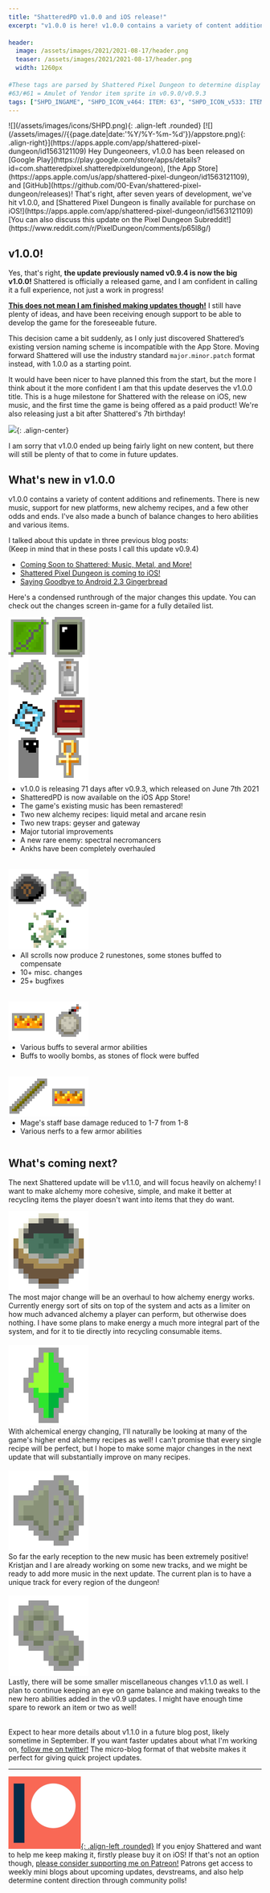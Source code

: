 ```yaml
---
title: "ShatteredPD v1.0.0 and iOS release!"
excerpt: "v1.0.0 is here! v1.0.0 contains a variety of content additions and refinements. There is new music, support for new platforms, new alchemy recipes, and a few other odds and ends. I've also made a bunch of balance changes to hero abilities and various items."

header:
  image: /assets/images/2021/2021-08-17/header.png
  teaser: /assets/images/2021/2021-08-17/header.png
  width: 1260px

#These tags are parsed by Shattered Pixel Dungeon to determine display in its news feed
#63/#61 = Amulet of Yendor item sprite in v0.9.0/v0.9.3
tags: ["SHPD_INGAME", "SHPD_ICON_v464: ITEM: 63", "SHPD_ICON_v533: ITEM: 61"]
---
```


<div markdown="1" style="display: inline-block;">
![](/assets/images/icons/SHPD.png){: .align-left .rounded} [![](/assets/images//{{page.date|date:'%Y/%Y-%m-%d'}}/appstore.png){: .align-right}](https://apps.apple.com/app/shattered-pixel-dungeon/id1563121109) Hey Dungeoneers, v1.0.0 has been released on [Google Play](https://play.google.com/store/apps/details?id=com.shatteredpixel.shatteredpixeldungeon), [the App Store](https://apps.apple.com/us/app/shattered-pixel-dungeon/id1563121109), and [GitHub](https://github.com/00-Evan/shattered-pixel-dungeon/releases)! That's right, after seven years of development, we've hit v1.0.0, and [Shattered Pixel Dungeon is finally available for purchase on iOS!](https://apps.apple.com/app/shattered-pixel-dungeon/id1563121109)
</div>
[You can also discuss this update on the Pixel Dungeon Subreddit!](https://www.reddit.com/r/PixelDungeon/comments/p65l8g/)

## v1.0.0!

Yes, that's right, **the update previously named v0.9.4 is now the big v1.0.0!** Shattered is officially a released game, and I am confident in calling it a full experience, not just a work in progress!

<u><b>This does not mean I am finished making updates though!</b></u> I still have plenty of ideas, and have been receiving enough support to be able to develop the game for the foreseeable future.

This decision came a bit suddenly, as I only just discovered Shattered’s existing version naming scheme is incompatible with the App Store. Moving forward Shattered will use the industry standard `major.minor.patch` format instead, with 1.0.0 as a starting point.

It would have been nicer to have planned this from the start, but the more I think about it the more confident I am that this update deserves the v1.0.0 title. This is a huge milestone for Shattered with the release on iOS, new music, and the first time the game is being offered as a paid product! We're also releasing just a bit after Shattered's 7th birthday!

![](/assets/images/{{page.date|date:'%Y/%Y-%m-%d'}}/timeline.png){: .align-center}

I am sorry that v1.0.0 ended up being fairly light on new content, but there will still be plenty of that to come in future updates.

## What's new in v1.0.0

v1.0.0 contains a variety of content additions and refinements. There is new music, support for new platforms, new alchemy recipes, and a few other odds and ends. I've also made a bunch of balance changes to hero abilities and various items.

I talked about this update in three previous blog posts:<br>
(Keep in mind that in these posts I call this update v0.9.4)
- [Coming Soon to Shattered: Music, Metal, and More!](/blog/coming-soon-to-shattered-music-metal-&-more.html)
- [Shattered Pixel Dungeon is coming to iOS!](/blog/shattered-pixel-dungeon-is-coming-to-ios.html)
- [Saying Goodbye to Android 2.3 Gingerbread](/blog/saying-goodbye-to-android-2.3-gingerbread.html)

Here's a condensed runthrough of the major changes this update. You can check out the changes screen in-game for a fully detailed list.

<div style="display: inline-block; margin-bottom: 1.3em; width: 100%">
<p style="margin: 0px"><img src="/assets/images/2021/2021-08-17/new.png" alt="" class="align-left"></p>
<ul style="margin-top: 0px">
  <li>v1.0.0 is releasing 71 days after v0.9.3, which released on June 7th 2021</li>
  <li>ShatteredPD is now available on the iOS App Store!</li>
  <li>The game's existing music has been remastered!</li>
  <li>Two new alchemy recipes: liquid metal and arcane resin</li>
  <li>Two new traps: geyser and gateway</li>
  <li>Major tutorial improvements</li>
  <li>A new rare enemy: spectral necromancers</li>
  <li>Ankhs have been completely overhauled</li>
</ul>
</div>

<div style="display: inline-block; margin-bottom: 1.3em; width: 100%">
<p style="margin: 0px"><img src="/assets/images/2021/2021-08-17/changes.png" alt="" class="align-left"></p>
<ul style="margin-top: 0px">
  <li>All scrolls now produce 2 runestones, some stones buffed to compensate</li>
  <li>10+ misc. changes</li>
  <li>25+ bugfixes</li>
</ul>
</div>

<div style="display: inline-block; margin-bottom: 1.3em; width: 100%">
<p style="margin: 0px"><img src="/assets/images/2021/2021-08-17/buffs.png" alt="" class="align-left"></p>
<ul style="margin-top: 0px">
  <li>Various buffs to several armor abilities</li>
  <li>Buffs to woolly bombs, as stones of flock were buffed</li>
</ul>
</div>

<div style="display: inline-block; width: 100%">
<p style="margin: 0px"><img src="/assets/images/2021/2021-08-17/nerfs.png" alt="" class="align-left"></p>
<ul style="margin-top: 0px">
  <li>Mage's staff base damage reduced to 1-7 from 1-8</li>
  <li>Various nerfs to a few armor abilities</li>
</ul>
</div>

## What's coming next?

The next Shattered update will be v1.1.0, and will focus heavily on alchemy! I want to make alchemy more cohesive, simple, and make it better at recycling items the player doesn't want into items that they do want.

<div style="display: inline-block; margin-bottom: 1.3em; width: 100%">
<p style="margin: 0px"><img src="/assets/images/2021/2021-08-17/energy.png" alt="" class="align-left"></p>
The most major change will be an overhaul to how alchemy energy works. Currently energy sort of sits on top of the system and acts as a limiter on how much advanced alchemy a player can perform, but otherwise does nothing. I have some plans to make energy a much more integral part of the system, and for it to tie directly into recycling consumable items.
</div>

<div style="display: inline-block; margin-bottom: 1.3em; width: 100%">
<p style="margin: 0px"><img src="/assets/images/2021/2021-08-17/alchemize.png" alt="" class="align-left"></p>
With alchemical energy changing, I'll naturally be looking at many of the game's higher end alchemy recipes as well! I can't promise that every single recipe will be perfect, but I hope to make some major changes in the next update that will substantially improve on many recipes.
</div>

<div style="display: inline-block; margin-bottom: 1.3em; width: 100%">
<p style="margin: 0px"><img src="/assets/images/2021/2021-08-17/music.png" alt="" class="align-left"></p>
So far the early reception to the new music has been extremely positive! Kristjan and I are already working on some new tracks, and we might be ready to add more music in the next update. The current plan is to have a unique track for every region of the dungeon!
</div>

<div style="display: inline-block; margin-bottom: 1.3em; width: 100%">
<p style="margin: 0px"><img src="/assets/images/2021/2021-08-17/misc.png" alt="" class="align-left"></p>
Lastly, there will be some smaller miscellaneous changes v1.1.0 as well. I plan to continue keeping an eye on game balance and making tweaks to the new hero abilities added in the v0.9 updates. I might have enough time spare to rework an item or two as well!
</div>

Expect to hear more details about v1.1.0 in a future blog post, likely sometime in September. If you want faster updates about what I'm working on, [follow me on twitter!](https://twitter.com/ShatteredPixel) The micro-blog format of that website makes it perfect for giving quick project updates.

---

[![](/assets/images/icons/patreon.png){: .align-left .rounded}](https://www.patreon.com/ShatteredPixel) If you enjoy Shattered and want to help me keep making it, firstly please buy it on iOS! If that's not an option though, [please consider supporting me on Patreon!](https://www.patreon.com/ShatteredPixel) Patrons get access to weekly mini blogs about upcoming updates, devstreams, and also help determine content direction through community polls!
